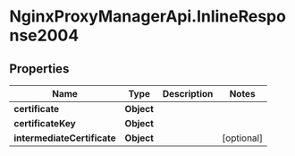 # NginxProxyManagerApi.InlineResponse2004

## Properties
Name | Type | Description | Notes
------------ | ------------- | ------------- | -------------
**certificate** | **Object** |  | 
**certificateKey** | **Object** |  | 
**intermediateCertificate** | **Object** |  | [optional] 
